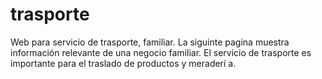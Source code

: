 # trasporte
Web para servicio de trasporte, familiar.
La siguinte pagina muestra información relevante  de una negocio familiar. El servicio de trasporte es importante para el traslado de productos y meraderí a.
